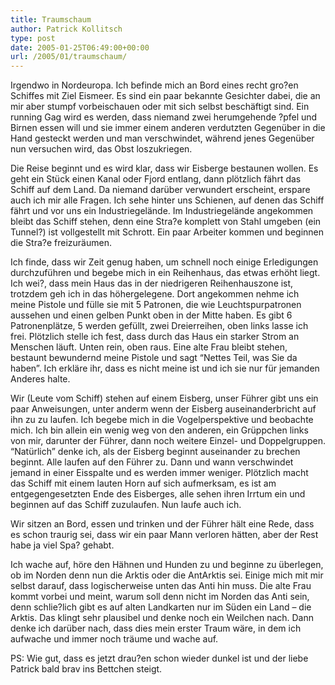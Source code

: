 ```yaml
---
title: Traumschaum
author: Patrick Kollitsch
type: post
date: 2005-01-25T06:49:00+00:00
url: /2005/01/traumschaum/
---
```

Irgendwo in Nordeuropa. Ich befinde mich an Bord eines recht gro?en Schiffes mit Ziel Eismeer. Es sind ein paar bekannte Gesichter dabei, die an mir aber stumpf vorbeischauen oder mit sich selbst beschäftigt sind. Ein running Gag wird es werden, dass niemand zwei herumgehende ?pfel und Birnen essen will und sie immer einem anderen verdutzten Gegenüber in die Hand gesteckt werden und man verschwindet, während jenes Gegenüber nun versuchen wird, das Obst loszukriegen.

Die Reise beginnt und es wird klar, dass wir Eisberge bestaunen wollen. Es geht ein Stück einen Kanal oder Fjord entlang, dann plötzlich fährt das Schiff auf dem Land. Da niemand darüber verwundert erscheint, erspare auch ich mir alle Fragen. Ich sehe hinter uns Schienen, auf denen das Schiff fährt und vor uns ein Industriegelände. Im Industriegelände angekommen bleibt das Schiff stehen, denn eine Stra?e komplett von Stahl umgeben (ein Tunnel?) ist vollgestellt mit Schrott. Ein paar Arbeiter kommen und beginnen die Stra?e freizuräumen.

Ich finde, dass wir Zeit genug haben, um schnell noch einige Erledigungen durchzuführen und begebe mich in ein Reihenhaus, das etwas erhöht liegt. Ich wei?, dass mein Haus das in der niedrigeren Reihenhauszone ist, trotzdem geh ich in das höhergelegene. Dort angekommen nehme ich meine Pistole und fülle sie mit 5 Patronen, die wie Leuchtspurpatronen aussehen und einen gelben Punkt oben in der Mitte haben. Es gibt 6 Patronenplätze, 5 werden gefüllt, zwei Dreierreihen, oben links lasse ich frei. Plötzlich stelle ich fest, dass durch das Haus ein starker Strom an Menschen läuft. Unten rein, oben raus. Eine alte Frau bleibt stehen, bestaunt bewundernd meine Pistole und sagt &#8220;Nettes Teil, was Sie da haben&#8221;. Ich erkläre ihr, dass es nicht meine ist und ich sie nur für jemanden Anderes halte.

Wir (Leute vom Schiff) stehen auf einem Eisberg, unser Führer gibt uns ein paar Anweisungen, unter anderm wenn der Eisberg auseinanderbricht auf ihn zu zu laufen. Ich begebe mich in die Vogelperspektive und beobachte mich. Ich bin allein ein wenig weg von den anderen, ein Grüppchen links von mir, darunter der Führer, dann noch weitere Einzel- und Doppelgruppen. &#8220;Natürlich&#8221; denke ich, als der Eisberg beginnt auseinander zu brechen beginnt. Alle laufen auf den Führer zu. Dann und wann verschwindet jemand in einer Eisspalte und es werden immer weniger. Plötzlich macht das Schiff mit einem lauten Horn auf sich aufmerksam, es ist am entgegengesetzten Ende des Eisberges, alle sehen ihren Irrtum ein und beginnen auf das Schiff zuzulaufen. Nun laufe auch ich.

Wir sitzen an Bord, essen und trinken und der Führer hält eine Rede, dass es schon traurig sei, dass wir ein paar Mann verloren hätten, aber der Rest habe ja viel Spa? gehabt.

Ich wache auf, höre den Hähnen und Hunden zu und beginne zu überlegen, ob im Norden denn nun die Arktis oder die AntArktis sei. Einige mich mit mir selbst darauf, dass logischerweise unten das Anti hin muss. Die alte Frau kommt vorbei und meint, warum soll denn nicht im Norden das Anti sein, denn schlie?lich gibt es auf alten Landkarten nur im Süden ein Land &#8211; die Arktis. Das klingt sehr plausibel und denke noch ein Weilchen nach. Dann denke ich darüber nach, dass dies mein erster Traum wäre, in dem ich aufwache und immer noch träume und wache auf.

PS: Wie gut, dass es jetzt drau?en schon wieder dunkel ist und der liebe Patrick bald brav ins Bettchen steigt.
